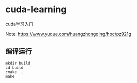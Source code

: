 <!--
 * @Description: 
 * @Author: HCQ
 * @Company(School): UCAS
 * @Email: 1756260160@qq.com
 * @Date: 2022-02-02 20:08:32
 * @LastEditTime: 2022-02-02 20:38:54
 * @FilePath: /cuda-learning/README.md
-->
# cuda-learning
cuda学习入门

Note: https://www.yuque.com/huangzhongqing/hpc/pz921g

## 编译运行
```
mkdir build
cd build
cmake ..
make
```